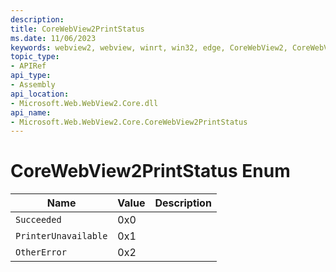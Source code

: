```yaml
---
description: 
title: CoreWebView2PrintStatus
ms.date: 11/06/2023
keywords: webview2, webview, winrt, win32, edge, CoreWebView2, CoreWebView2Controller, browser control, edge html, CoreWebView2PrintStatus
topic_type:
- APIRef
api_type:
- Assembly
api_location:
- Microsoft.Web.WebView2.Core.dll
api_name:
- Microsoft.Web.WebView2.Core.CoreWebView2PrintStatus
---
```


# CoreWebView2PrintStatus Enum

| Name |  Value | Description |
|--|--|--|
|`Succeeded` | 0x0  |  |
|`PrinterUnavailable` | 0x1  |  |
|`OtherError` | 0x2  |  |
